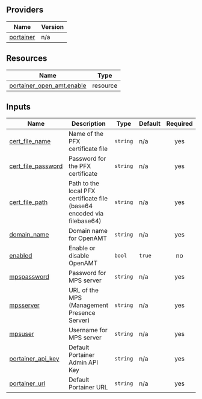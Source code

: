 <!-- BEGIN_TF_DOCS -->


## Providers

| Name | Version |
|------|---------|
| <a name="provider_portainer"></a> [portainer](#provider\_portainer) | n/a |

## Resources

| Name | Type |
|------|------|
| [portainer_open_amt.enable](https://registry.terraform.io/providers/grulicht/portainer/latest/docs/resources/open_amt) | resource |

## Inputs

| Name | Description | Type | Default | Required |
|------|-------------|------|---------|:--------:|
| <a name="input_cert_file_name"></a> [cert\_file\_name](#input\_cert\_file\_name) | Name of the PFX certificate file | `string` | n/a | yes |
| <a name="input_cert_file_password"></a> [cert\_file\_password](#input\_cert\_file\_password) | Password for the PFX certificate | `string` | n/a | yes |
| <a name="input_cert_file_path"></a> [cert\_file\_path](#input\_cert\_file\_path) | Path to the local PFX certificate file (base64 encoded via filebase64) | `string` | n/a | yes |
| <a name="input_domain_name"></a> [domain\_name](#input\_domain\_name) | Domain name for OpenAMT | `string` | n/a | yes |
| <a name="input_enabled"></a> [enabled](#input\_enabled) | Enable or disable OpenAMT | `bool` | `true` | no |
| <a name="input_mpspassword"></a> [mpspassword](#input\_mpspassword) | Password for MPS server | `string` | n/a | yes |
| <a name="input_mpsserver"></a> [mpsserver](#input\_mpsserver) | URL of the MPS (Management Presence Server) | `string` | n/a | yes |
| <a name="input_mpsuser"></a> [mpsuser](#input\_mpsuser) | Username for MPS server | `string` | n/a | yes |
| <a name="input_portainer_api_key"></a> [portainer\_api\_key](#input\_portainer\_api\_key) | Default Portainer Admin API Key | `string` | n/a | yes |
| <a name="input_portainer_url"></a> [portainer\_url](#input\_portainer\_url) | Default Portainer URL | `string` | n/a | yes |
<!-- END_TF_DOCS -->